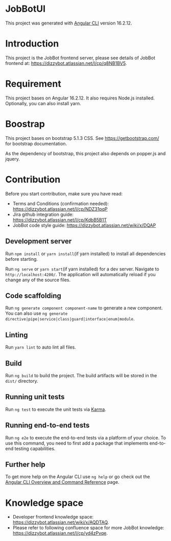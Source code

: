 # JobBotUI

This project was generated with [Angular CLI](https://github.com/angular/angular-cli) version 16.2.12.

# Introduction

This project is the JobBot frontend server, please see details of JobBot frontend at: https://dizzybot.atlassian.net/l/cp/q8NB1BV5.

# Requirement

This project bases on Angular 16.2.12. It also requires Node.js installed. Optionally, you can also install yarn.

# Boostrap

This project bases on bootstrap 5.1.3 CSS.
See https://getbootstrap.com/ for bootstrap documentation.

As the dependency of bootstrap, this project also depends on popper.js and jquery.

# Contribution

Before you start contribution, make sure you have read:

- Terms and Conditions (confirmation needed): https://dizzybot.atlassian.net/l/cp/NDZ31pqP
- Jira github integration guide: https://dizzybot.atlassian.net/l/cp/KdbB5B1T
- JobBot code style guide: https://dizzybot.atlassian.net/wiki/x/DQAP

## Development server

Run `npm install` or `yarn install`(if yarn installed) to install all dependencies before starting.

Run `ng serve` or `yarn start`(if yarn installed) for a dev server. Navigate to `http://localhost:4200/`. The application will automatically reload if you change any of the source files.

## Code scaffolding

Run `ng generate component component-name` to generate a new component. You can also use `ng generate directive|pipe|service|class|guard|interface|enum|module`.

## Linting

Run `yarn lint` to auto lint all files.

## Build

Run `ng build` to build the project. The build artifacts will be stored in the `dist/` directory.

## Running unit tests

Run `ng test` to execute the unit tests via [Karma](https://karma-runner.github.io).

## Running end-to-end tests

Run `ng e2e` to execute the end-to-end tests via a platform of your choice. To use this command, you need to first add a package that implements end-to-end testing capabilities.

## Further help

To get more help on the Angular CLI use `ng help` or go check out the [Angular CLI Overview and Command Reference](https://angular.io/cli) page.

# Knowledge space

- Developer frontend knowledge space: https://dizzybot.atlassian.net/wiki/x/AQDTAQ.
- Please refer to following confluence space for more JobBot knowledge: https://dizzybot.atlassian.net/l/cp/yd4zPvqe.
